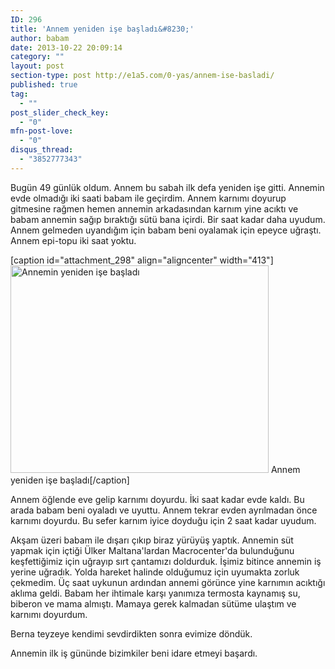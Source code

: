 ```yaml
---
ID: 296
title: 'Annem yeniden işe başladı&#8230;'
author: babam
date: 2013-10-22 20:09:14
category: ""
layout: post
section-type: post http://e1a5.com/0-yas/annem-ise-basladi/
published: true
tag:
  - ""
post_slider_check_key:
  - "0"
mfn-post-love:
  - "0"
disqus_thread:
  - "3852777343"
---
```

Bugün 49 günlük oldum. Annem bu sabah ilk defa yeniden işe gitti. Annemin evde olmadığı iki saati babam ile geçirdim. Annem karnımı doyurup gitmesine rağmen hemen annemin arkadasından karnım yine acıktı ve babam annemin sağıp bıraktığı sütü bana içirdi. Bir saat kadar daha uyudum. Annem gelmeden uyandığım için babam beni oyalamak için epeyce uğraştı. Annem epi-topu iki saat yoktu.

[caption id="attachment_298" align="aligncenter" width="413"]<a href="http://e1a5.com/wp-content/uploads/2013/10/annem_ise_basladi.jpg"><img class="  wp-image-298" src="http://e1a5.com/wp-content/uploads/2013/10/annem_ise_basladi.jpg" alt="Annemin yeniden işe başladı" width="413" height="332" /></a> Annem yeniden işe başladı[/caption]

Annem öğlende eve gelip karnımı doyurdu. İki saat kadar evde kaldı. Bu arada babam beni oyaladı ve uyuttu. Annem tekrar evden ayrılmadan önce karnımı doyurdu. Bu sefer karnım iyice doyduğu için 2 saat kadar uyudum.

Akşam üzeri babam ile dışarı çıkıp biraz yürüyüş yaptık. Annemin süt yapmak için içtiği Ülker Maltana'lardan Macrocenter'da bulunduğunu keşfettiğimiz için uğrayıp sırt çantamızı doldurduk. İşimiz bitince annemin iş yerine uğradık. Yolda hareket halinde olduğumuz için uyumakta zorluk çekmedim. Üç saat uykunun ardından annemi görünce yine karnımın acıktığı aklıma geldi. Babam her ihtimale karşı yanımıza termosta kaynamış su, biberon ve mama almıştı. Mamaya gerek kalmadan sütüme ulaştım ve karnımı doyurdum.

Berna teyzeye kendimi sevdirdikten sonra evimize döndük.

Annemin ilk iş gününde bizimkiler beni idare etmeyi başardı.
